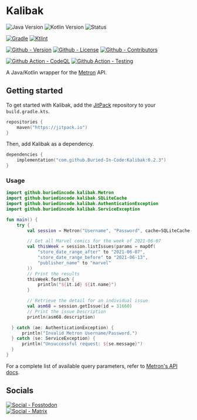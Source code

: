 # Kalibak

![Java Version](https://img.shields.io/badge/Temurin-17-green?style=flat-square&logo=eclipse-adoptium)
![Kotlin Version](https://img.shields.io/badge/Kotlin-2.1.0-green?style=flat-square&logo=kotlin)
![Status](https://img.shields.io/badge/Status-Beta-yellowgreen?style=flat-square)

[![Gradle](https://img.shields.io/badge/Gradle-8.11.1-informational?style=flat-square&logo=gradle)](https://github.com/gradle/gradle)
[![Ktlint](https://img.shields.io/badge/Ktlint-1.5.0-informational?style=flat-square)](https://github.com/pinterest/ktlint)

[![Github - Version](https://img.shields.io/github/v/tag/Buried-In-Code/Kalibak?logo=Github&label=Version&style=flat-square)](https://github.com/Buried-In-Code/Kalibak/tags)
[![Github - License](https://img.shields.io/github/license/Buried-In-Code/Kalibak?logo=Github&label=License&style=flat-square)](https://opensource.org/licenses/MIT)
[![Github - Contributors](https://img.shields.io/github/contributors/Buried-In-Code/Kalibak?logo=Github&label=Contributors&style=flat-square)](https://github.com/Buried-In-Code/Kalibak/graphs/contributors)

[![Github Action - CodeQL](https://img.shields.io/github/actions/workflow/status/Buried-In-Code/Kalibak/codeql.yml?branch=main&logo=githubactions&label=CodeQL&style=flat-square)](https://github.com/Buried-In-Code/Kalibak/actions/workflows/codeql.yml)
[![Github Action - Testing](https://img.shields.io/github/actions/workflow/status/Buried-In-Code/Kalibak/testing.yaml?branch=main&logo=githubactions&label=Testing&style=flat-square)](https://github.com/Buried-In-Code/Kalibak/actions/workflows/testing.yaml)

A Java/Kotlin wrapper for the [Metron](https://metron.cloud) API.

## Getting started

To get started with Kalibak, add the [JitPack](https://jitpack.io) repository to your `build.gradle.kts`.

```kts
repositories {
    maven("https://jitpack.io")
}
```

Then, add Kalibak as a dependency.

```kts
dependencies {
    implementation("com.github.Buried-In-Code:Kalibak:0.2.3")
}
```

### Usage

```kt
import github.buriedincode.kalibak.Metron
import github.buriedincode.kalibak.SQLiteCache
import github.buriedincode.kalibak.AuthenticationException
import github.buriedincode.kalibak.ServiceException

fun main() {
    try {
        val session = Metron("Username", "Password", cache=SQLiteCache())

        // Get all Marvel comics for the week of 2021-06-07
        val thisWeek = session.listIssues(params = mapOf(
            "store_date_range_after" to "2021-06-07", 
            "store_date_range_before" to "2021-06-13", 
            "publisher_name" to "marvel"
        ))
        // Print the results
        thisWeek.forEach {
            println("${it.id} ${it.name}")
        }

        // Retrieve the detail for an individual issue
        val asm68 = session.getIssue(id = 31660)
        // Print the issue Description
        println(asm68.description)

  } catch (ae: AuthenticationException) {
      println("Invalid Metron Username/Password.")
  } catch (se: ServiceException) {
      println("Unsuccessful request: ${se.message}")
  }
}
```

For a complete list of available query parameters, refer to [Metron's API docs](https://metron.cloud/docs/).

## Socials

[![Social - Fosstodon](https://img.shields.io/badge/%40BuriedInCode-teal?label=Fosstodon&logo=mastodon&style=for-the-badge)](https://fosstodon.org/@BuriedInCode)\
[![Social - Matrix](https://img.shields.io/badge/%23The--Dev--Environment-teal?label=Matrix&logo=matrix&style=for-the-badge)](https://matrix.to/#/#The-Dev-Environment:matrix.org)
